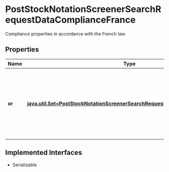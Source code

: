 

# PostStockNotationScreenerSearchRequestDataComplianceFrance

Compliance properties in accordance with the French law.

## Properties

Name | Type | Description | Notes
------------ | ------------- | ------------- | -------------
**or** | [**java.util.Set&lt;PostStockNotationScreenerSearchRequestDataComplianceFranceOr&gt;**](PostStockNotationScreenerSearchRequestDataComplianceFranceOr.md) | List of conditions representing a combination of compliance properties joined by a logical OR operator. |  [optional]


## Implemented Interfaces

* Serializable


